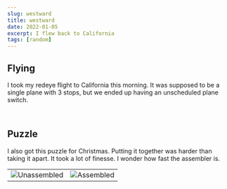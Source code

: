 ```yaml
---
slug: westward
title: westward
date: 2022-01-05
excerpt: I flew back to California
tags: [random]
---
```


<script>
  import Image from "$lib/components/base/image.svelte";
</script>

## Flying

I took my redeye flight to California this morning. It was supposed to be a single plane with 3 stops, but we ended up having an unscheduled plane switch.

<Image
  path="posts/{slug}"
  filename="20220104_073757-1"
  figcaption=""
  alt=""
/>

<Image
  path="posts/{slug}"
  filename="20220104_111230-1"
  figcaption=""
  alt=""
/>


## Puzzle

I also got this puzzle for Christmas. Putting it together was harder than taking it apart. It took a lot of finesse. I wonder how fast the assembler is.

|                                                                                                             |                                                                                                            |
| ----------------------------------------------------------------------------------------------------------- | ---------------------------------------------------------------------------------------------------------- |
| <Image path="posts/{slug}" filename="1686090176-1641356363945" figcaption="Unassembled" alt="Unassembled"/> | <Image  path="posts/{slug}"  filename="1397221145-1641356390695" figcaption="Assembled"  alt="Assembled"/> |

